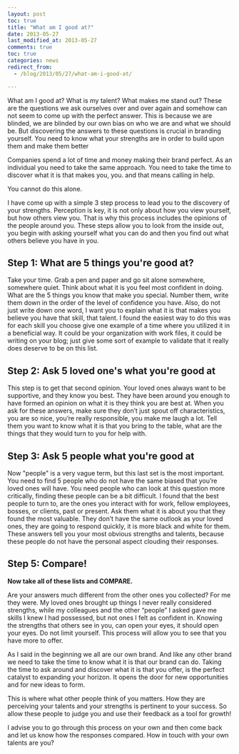```yaml
---
layout: post
toc: true
title: "What am I good at?"
date: 2013-05-27
last_modified_at: 2013-05-27
comments: true
toc: true
categories: news
redirect_from:
  - /blog/2013/05/27/what-am-i-good-at/

---
```


What am I good at? What is my talent? What makes me stand out? These are the questions we ask ourselves over and over again and somehow can not seem to come up with the perfect answer. This is because we are blinded, we are blinded by our own bias on who we are and what we should be. But discovering the answers to these questions is crucial in branding yourself. You need to know what your strengths are in order to build upon them and make them better

Companies spend a lot of time and money making their brand perfect. As an individual you need to take the same approach. You need to take the time to discover what it is that makes you, you. and that means calling in help.

You cannot do this alone.

I have come up with a simple 3 step process to lead you to the discovery of your strengths. Perception is key, it is not only about how you view yourself, but how others view you. That is why this process includes the opinions of the people around you. These steps allow you to look from the inside out, you begin with asking yourself what you can do and then you find out what others believe you have in you.

## Step 1: What are 5 things you're good at?

Take your time. Grab a pen and paper and go sit alone somewhere, somewhere quiet. Think about what it is you feel most confident in doing. What are the 5 things you know that make you special. Number them, write them down in the order of the level of confidence you have. Also, do not just write down one word, I want you to explain what it is that makes you believe you have that skill, that talent. I found the easiest way to do this was for each skill you choose give one example of a time where you utilized it in a beneficial way. It could be your organization with work files, it could be writing on your blog; just give some sort of example to validate that it really does deserve to be on this list.

## Step 2: Ask 5 loved one's what you're good at

This step is to get that second opinion. Your loved ones always want to be supportive, and they know you best. They have been around you enough to have formed an opinion on what it is they think you are best at. When you ask for these answers, make sure they don’t just spout off characteristics, you are so nice, you’re really responsible, you make me laugh a lot. Tell them you want to know what it is that you bring to the table, what are the things that they would turn to you for help with.

## Step 3: Ask 5 people what you're good at

Now "people" is a very vague term, but this last set is the most important. You need to find 5 people who do not have the same biased that you’re loved ones will have. You need people who can look at this question more critically, finding these people can be a bit difficult. I found that the best people to turn to, are the ones you interact with for work, fellow employees, bosses, or clients, past or present. Ask them what it is about you that they found the most valuable. They don’t have the same outlook as your loved ones, they are going to respond quickly, it is more black and white for them. These answers tell you your most obvious strengths and talents, because these people do not have the personal aspect clouding their responses.

## Step 5: Compare!

**Now take all of these lists and COMPARE.**

Are your answers much different from the other ones you collected? For me they were. My loved ones brought up things I never really considered strengths, while my colleagues and the other “people” I asked gave me skills I knew I had possessed, but not ones I felt as confident in. Knowing the strengths that others see in you, can open your eyes, it should open your eyes. Do not limit yourself. This process will allow you to see that you have more to offer.

As I said in the beginning we all are our own brand. And like any other brand we need to take the time to know what it is that our brand can do. Taking the time to ask around and discover what it is that you offer, is the perfect catalyst to expanding your horizon. It opens the door for new opportunities and for new ideas to form.

This is where what other people think of you matters. How they are perceiving your talents and your strengths is pertinent to your success. So allow these people to judge you and use their feedback as a tool for growth!

I advise you to go through this process on your own and then come back and let us know how the responses compared. How in touch with your own talents are you?
